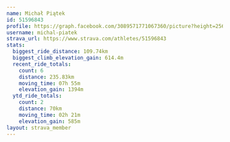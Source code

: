 ```yaml
---
name: Michał Piątek
id: 51596843
profile: https://graph.facebook.com/3089571771067360/picture?height=256&width=256
username: michal-piatek
strava_url: https://www.strava.com/athletes/51596843
stats:
  biggest_ride_distance: 109.74km
  biggest_climb_elevation_gain: 614.4m
  recent_ride_totals:
    count: 6
    distance: 235.83km
    moving_time: 07h 55m
    elevation_gain: 1394m
  ytd_ride_totals:
    count: 2
    distance: 70km
    moving_time: 02h 21m
    elevation_gain: 585m
layout: strava_member
--- 
```

